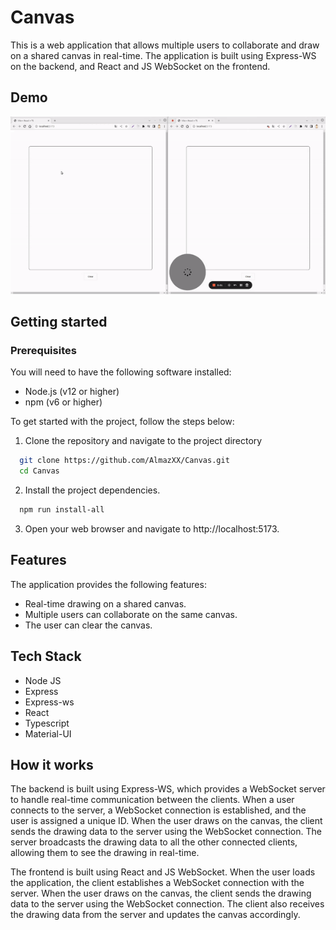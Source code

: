 # Canvas

This is a web application that allows multiple users to collaborate and draw on a shared canvas in real-time. The application is built using Express-WS on the backend, and React and JS WebSocket on the frontend.

## Demo

![Demo](https://github.com/AlmazXX/Canvas/blob/master/demo/canvas-demo.gif)

## Getting started

### Prerequisites

You will need to have the following software installed:

- Node.js (v12 or higher)
- npm (v6 or higher)

To get started with the project, follow the steps below:

1. Clone the repository and navigate to the project directory

```bash
  git clone https://github.com/AlmazXX/Canvas.git
  cd Canvas
```

2. Install the project dependencies.

```bash
  npm run install-all
```

3. Open your web browser and navigate to http://localhost:5173.

## Features

The application provides the following features:

- Real-time drawing on a shared canvas.
- Multiple users can collaborate on the same canvas.
- The user can clear the canvas.

## Tech Stack

- Node JS
- Express
- Express-ws
- React
- Typescript
- Material-UI

## How it works

The backend is built using Express-WS, which provides a WebSocket server to handle real-time communication between the clients. When a user connects to the server, a WebSocket connection is established, and the user is assigned a unique ID. When the user draws on the canvas, the client sends the drawing data to the server using the WebSocket connection. The server broadcasts the drawing data to all the other connected clients, allowing them to see the drawing in real-time.

The frontend is built using React and JS WebSocket. When the user loads the application, the client establishes a WebSocket connection with the server. When the user draws on the canvas, the client sends the drawing data to the server using the WebSocket connection. The client also receives the drawing data from the server and updates the canvas accordingly.
